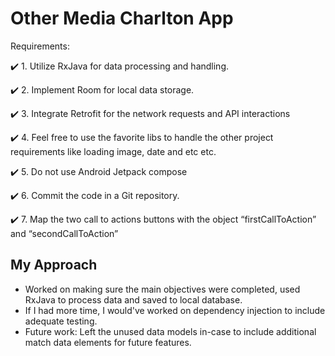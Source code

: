 # Other Media Charlton App

Requirements:

:heavy_check_mark: 1. Utilize RxJava for data processing and handling.

:heavy_check_mark: 2. Implement Room for local data storage.

:heavy_check_mark: 3. Integrate Retrofit for the network requests and API interactions

:heavy_check_mark: 4. Feel free to use the favorite libs to handle the other project requirements like loading image, date and etc etc.

:heavy_check_mark: 5. Do not use Android Jetpack compose

:heavy_check_mark: 6. Commit the code in a Git repository.

:heavy_check_mark: 7. Map the two call to actions buttons with the object “firstCallToAction” and “secondCallToAction”


## My Approach
- Worked on making sure the main objectives were completed, used RxJava to process data and saved to local database.
- If I had more time, I would've worked on dependency injection to include adequate testing.
- Future work: Left the unused data models in-case to include additional match data elements for future features.
